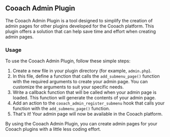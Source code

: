 ## Cooach Admin Plugin

The Cooach Admin Plugin is a tool designed to simplify the creation of admin pages for other plugins developed for the Cooach platform. This plugin offers a solution that can help save time and effort when creating admin pages.

### Usage

To use the Cooach Admin Plugin, follow these simple steps:

1. Create a new file in your plugin directory (for example, `admin.php`).
2. In this file, define a function that calls the `add_submenu_page()` function with the required arguments to create your admin page. You can customize the arguments to suit your specific needs.
3. Write a callback function that will be called when your admin page is loaded. This function will generate the contents of your admin page.
4. Add an action to the `cooach_admin_register_submenu` hook that calls your function with the `add_submenu_page()` function.
5. That's it! Your admin page will now be available in the Cooach platform.

By using the Cooach Admin Plugin, you can create admin pages for your Cooach plugins with a little less coding effort.
